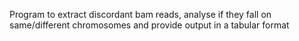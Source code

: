 Program to extract discordant bam reads, analyse if they fall on same/different chromosomes and provide output in a tabular format